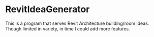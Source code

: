 # RevitIdeaGenerator
This is a program that serves Revit Architecture building/room ideas. Though limited in variety, in time I could add more features. 
